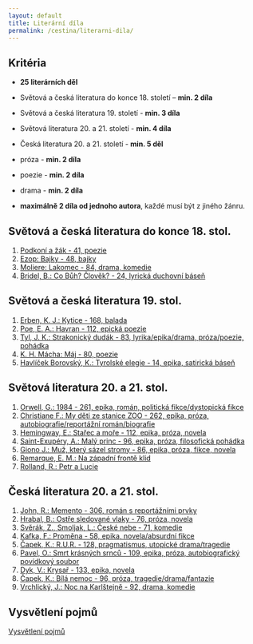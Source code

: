 ```yaml
---
layout: default
title: Literární díla
permalink: /cestina/literarni-dila/
---
```


## Kritéria

- **25 literárních děl**

- Světová a česká literatura do konce 18. století – **min. 2 díla**
- Světová a česká literatura 19. století - **min. 3 díla**
- Světová literatura 20. a 21. století - **min. 4 díla**
- Česká literatura 20. a 21. století - **min. 5 děl**

- próza - **min. 2 díla**
- poezie - **min. 2 díla**
- drama - **min. 2 díla**

- **maximálně 2 díla od
jednoho autora**, každé musí být z jiného žánru.

## Světová a česká literatura do konce 18. stol.

1. [Podkoní a žák - 41, poezie](./podkoni-a-zak)
2. [Ezop: Bajky - 48, bajky](./bajky)
3. [Moliere: Lakomec - 84, drama, komedie](./lakomec)
4. [Bridel, B.: Co Bůh? Člověk? - 24, lyrická duchovní báseň](./co-buh-clovek)


## Světová a česká literatura 19. stol.

1. [Erben, K. J.: Kytice - 168, balada](./kytice)
2. [Poe, E. A.: Havran - 112, epická poezie](./havran)
3. [Tyl, J. K.: Strakonický dudák - 83, lyrika/epika/drama, próza/poezie, pohádka](./strakonicky-dudak)
4. [K. H. Mácha: Máj - 80, poezie](./maj)
5. [Havlíček Borovský, K.: Tyrolské elegie - 14, epika, satirická báseň](./tyrolske-elegie)


## Světová literatura 20. a 21. stol.

1. [Orwell, G.: 1984 - 261, epika, román, politická fikce/dystopická fikce](./1984)
2. [Christiane F.: My děti ze stanice ZOO - 262, epika, próza, autobiografie/reportážní román/biografie](./my-deti-ze-stanice-zoo)
3. [Hemingway, E.: Stařec a moře - 112, epika, próza, novela](./starec-a-more)
4. [Saint-Exupéry, A.: Malý princ - 96, epika, próza, filosofická pohádka](./maly-princ)
5. [Giono J.: Muž, který sázel stromy - 86, epika, próza, fikce, novela](./muz-ktery-sazel-stromy)
6. [Remarque, E. M.: Na západní frontě klid](./na-zapadni-fronte-klid)
7. [Rolland, R.: Petr a Lucie](./petr-a-lucie)


## Česká literatura 20. a 21. stol.

1. [John, R.: Memento - 306, román s reportážními prvky](./memento)
2. [Hrabal, B.: Ostře sledované vlaky - 76, próza, novela](./ostre-sledovane-vlaky)
3. [Svěrák, Z., Smoljak, L.: České nebe - 71, komedie](./ceske-nebe)
4. [Kafka, F.: Proměna - 58, epika, novela/absurdní fikce](./promena)
5. [Čapek, K.: R.U.R. - 128, pragmatismus, utopické drama/tragedie](./rur)
6. [Pavel, O.: Smrt krásných srnců - 109, epika, próza, autobiografický povídkový soubor](./smrt-krasnych-srncu)
7. [Dyk, V.: Krysař - 133, epika, novela](./krysar)
8. [Čapek, K.: Bílá nemoc - 96, próza, tragedie/drama/fantazie](./bila-nemoc)
9. [Vrchlický, J.: Noc na Karlštejně - 92, drama, komedie](./noc-na-karlstejne)


## Vysvětlení pojmů

[Vysvětlení pojmů](./vysvetleni-pojmu)
